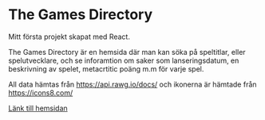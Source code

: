 # The Games Directory

Mitt första projekt skapat med React.

The Games Directory är en hemsida där man kan söka på speltitlar, eller spelutvecklare, och se inforamtion om saker som lanseringsdatum, en beskrivning av spelet, metacrtitic poäng m.m för varje spel.

All data hämtas från https://api.rawg.io/docs/ och ikonerna är hämtade från https://icons8.com/

[Länk till hemsidan](https://alrydb.github.io/TheGamesDirectory/)
